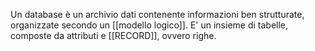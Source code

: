 Un database è un archivio dati contenente informazioni ben strutturate, organizzate secondo un [[modello logico]]. E' un insieme di tabelle, composte da attributi e [[RECORD]], ovvero righe.

